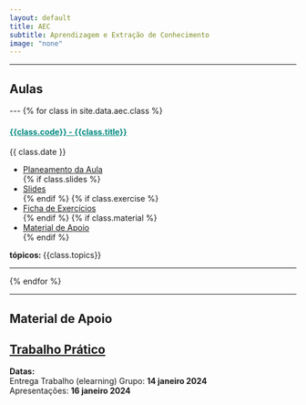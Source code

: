 ```yaml
---
layout: default
title: AEC
subtitle: Aprendizagem e Extração de Conhecimento
image: "none"
---
```



<!--<h3 style="text-align:center;">Sistemas de Aprendizagem e Extração de Conhecimento</h3>-->

---
<h2> <i class="fa fa-file-o"></i> Aulas </h2>
---
{% for class in site.data.aec.class %}

<h4> <span style="color: #048A81; text-decoration: underline;">{{class.code}} - {{class.title}}</span></h4>
<i class="fa fa-calendar"></i> {{ class.date }} 
<ul>
    <li> <a href="{{ class.plan }}" target='_blank'> Planeamento da Aula </a></li>
    {% if class.slides %} 
        <li> <a href="{{ class.slides }}" target='_blank'> Slides </a> </li>
    {% endif %}
    {% if class.exercise %} 
        <li> <a href="{{ class.exercise }}" target='_blank'> Ficha de Exercícios </a> </li>
    {% endif %}
    {% if class.material %} 
        <li> <a href="{{ class.material }}" target='_blank'> Material de Apoio </a> </li>
    {% endif %}
</ul>  
<strong> tópicos: </strong> {{class.topics}} 

---
{% endfor %}


---
<h2> Material de Apoio </h2>
<h2> <i class="fa fa-hand-paper-o"></i> <a href="../../data/aec/aec_TPratico.pdf" target="_blank"> Trabalho Prático </a></h2> 
<p> <i class="fa fa-calendar"></i> <strong> Datas: </strong> <br>
Entrega Trabalho (elearning) Grupo: <strong> 14 janeiro 2024 </strong> <br>
Apresentações: <strong> 16 janeiro 2024 </strong> <br>